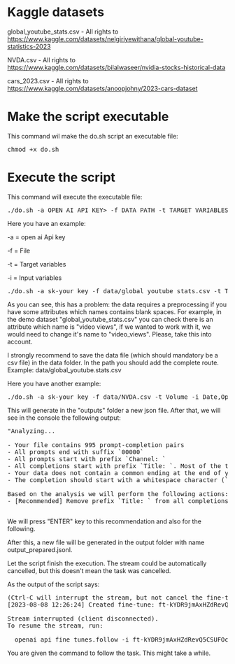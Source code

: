 
# Kaggle datasets
global_youtube_stats.csv - All rights to https://www.kaggle.com/datasets/nelgiriyewithana/global-youtube-statistics-2023

NVDA.csv - All rights to https://www.kaggle.com/datasets/bilalwaseer/nvidia-stocks-historical-data

cars_2023.csv - All rights to https://www.kaggle.com/datasets/anoopjohny/2023-cars-dataset 

# Make the script executable

This command wil make the do.sh script an executable file:
<pre>
chmod +x do.sh
</pre>

# Execute the script

This command will execute the executable file:

<pre>
./do.sh -a OPEN_AI_API_KEY> -f DATA_PATH -t TARGET_VARIABLES -i INPUT_VARIABLES
</pre>

Here you have an example:

-a = open ai Api key

-f = File

-t = Target variables

-i = Input variables


<pre>
./do.sh -a sk-your_key -f data/global_youtube_stats.csv -t Title,Uploads -i channel_type,Category,Subscribers
</pre>

As you can see, this has a problem: the data requires a preprocessing if you have some attributes which names contains blank spaces. For example, in the demo dataset "global_youtube_stats.csv" you can check there is an attribute which name is "video views", if we wanted to work with it, we would need to change it's name to "video_views". Please, take this into account.

I strongly recommend to save the data file (which should mandatory be a csv file) in the data folder. In the path you should add the complete route. Example: data/global_youtube.stats.csv

Here you have another example:
<pre>
./do.sh -a sk-your_key -f data/NVDA.csv -t Volume -i Date,Open,High,Low,Close
</pre>


This will generate in the "outputs" folder a new json file. After that, we will see in the console the following output: 

<pre>
"Analyzing...

- Your file contains 995 prompt-completion pairs
- All prompts end with suffix `00000`
- All prompts start with prefix `Channel: `
- All completions start with prefix `Title: `. Most of the time you should only add the output data into the completion, without any prefix
- Your data does not contain a common ending at the end of your completions. Having a common ending string appended to the end of the completion makes it clearer to the fine-tuned model where the completion should end. See https://platform.openai.com/docs/guides/fine-tuning/preparing-your-dataset for more detail and examples.
- The completion should start with a whitespace character (` `). This tends to produce better results due to the tokenization we use. See https://platform.openai.com/docs/guides/fine-tuning/preparing-your-dataset for more details

Based on the analysis we will perform the following actions:
- [Recommended] Remove prefix `Title: ` from all completions [Y/n]: "

</pre>


We will press "ENTER" key to this recommendation and also for the following.

After this, a new file will be generated in the output folder with name output_prepared.jsonl.

Let the script finish the execution. The stream could be automatically cancelled, but this doesn't mean the task was cancelled.

As the output of the script says:
<pre>
(Ctrl-C will interrupt the stream, but not cancel the fine-tune)
[2023-08-08 12:26:24] Created fine-tune: ft-kYDR9jmAxHZdRevQ5CSUFOcq

Stream interrupted (client disconnected).
To resume the stream, run:

  openai api fine_tunes.follow -i ft-kYDR9jmAxHZdRevQ5CSUFOcq
</pre>

You are given the command to follow the task. This might take a while.